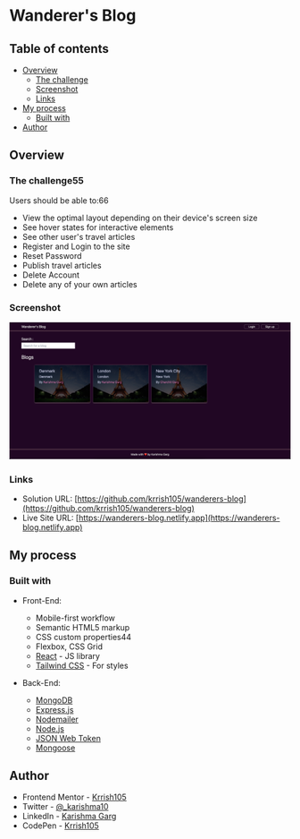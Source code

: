 # Wanderer's Blog

## Table of contents

- [Overview](#overview)
  - [The challenge](#the-challenge)
  - [Screenshot](#screenshot)
  - [Links](#links)
- [My process](#my-process)
  - [Built with](#built-with)
- [Author](#author)

## Overview

### The challenge55

Users should be able to:66

- View the optimal layout depending on their device's screen size
- See hover states for interactive elements
- See other user's travel articles
- Register and Login to the site
- Reset Password
- Publish travel articles
- Delete Account
- Delete any of your own articles

### Screenshot

![](./screenshot/homepage.png)

### Links

- Solution URL: [https://github.com/krrish105/wanderers-blog](https://github.com/krrish105/wanderers-blog)
- Live Site URL: [https://wanderers-blog.netlify.app](https://wanderers-blog.netlify.app)

## My process

### Built with

- Front-End:

  - Mobile-first workflow
  - Semantic HTML5 markup
  - CSS custom properties44
  - Flexbox, CSS Grid
  - [React](https://reactjs.org/) - JS library
  - [Tailwind CSS](https://styled-components.com/) - For styles

- Back-End:
  - [MongoDB](https://www.mongodb.com/)
  - [Express.js](https://expressjs.com/)
  - [Nodemailer](https://nodemailer.com/about/)
  - [Node.js](https://nodejs.org/en/)
  - [JSON Web Token](https://jwt.io/)
  - [Mongoose](https://mongoosejs.com/)

## Author

- Frontend Mentor - [Krrish105](https://www.frontendmentor.io/profile/Krrish105)
- Twitter - [@\_karishma10](https://twitter.com/_karishma10)
- LinkedIn - [Karishma Garg](https://www.linkedin.com/in/karishma-garg-)
- CodePen - [Krrish105](https://codepen.io/krrish105)
